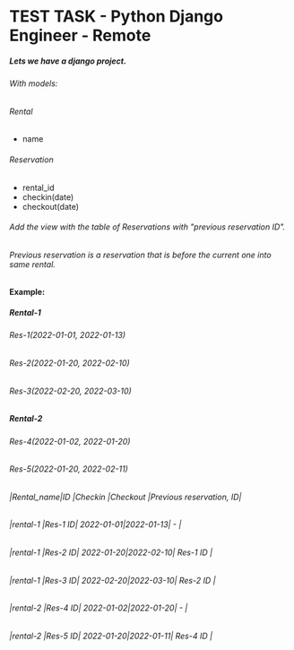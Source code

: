 # TEST TASK - Python Django Engineer - Remote 

##### Lets we have a django project.
###### With models:

###### Rental
 - name

###### Reservation
 - rental_id
 - checkin(date)
 - checkout(date)


###### Add the view with the table of Reservations with "previous reservation ID".
###### Previous reservation is a reservation that is before the current one into same rental.

#### Example:
##### Rental-1
###### Res-1(2022-01-01, 2022-01-13)
###### Res-2(2022-01-20, 2022-02-10)
###### Res-3(2022-02-20, 2022-03-10)

##### Rental-2
###### Res-4(2022-01-02, 2022-01-20)
###### Res-5(2022-01-20, 2022-02-11)


###### |Rental_name|ID      |Checkin    |Checkout  |Previous reservation, ID|
###### |rental-1   |Res-1 ID| 2022-01-01|2022-01-13| -                      |
###### |rental-1   |Res-2 ID| 2022-01-20|2022-02-10| Res-1 ID               |
###### |rental-1   |Res-3 ID| 2022-02-20|2022-03-10| Res-2 ID               |
###### |rental-2   |Res-4 ID| 2022-01-02|2022-01-20| -                      |
###### |rental-2   |Res-5 ID| 2022-01-20|2022-01-11| Res-4 ID               |
 
